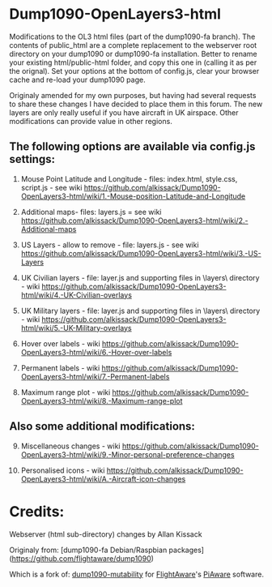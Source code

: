 # Dump1090-OpenLayers3-html
Modifications to the OL3 html files (part of the dump1090-fa branch).  The contents of public_html are a complete replacement to the webserver root directory on your dump1090 or dump1090-fa installation.  Better to rename your existing html/public-html folder, and copy this one in (calling it as per the orignal).  Set your options at the bottom of config.js, clear your browser cache and re-load your dump1090 page.

Originaly amended for my own purposes, but having had several requests to share these changes I have decided to place them in this forum. The new layers are only really useful if you have aircraft in UK airspace.  Other modifications can provide value in other regions.

## The following options are available via config.js settings:

1. Mouse Point Latitude and Longitude - files: index.html, style.css, script.js - see wiki https://github.com/alkissack/Dump1090-OpenLayers3-html/wiki/1.-Mouse-position-Latitude-and-Longitude

2. Additional maps- files: layers.js = see wiki https://github.com/alkissack/Dump1090-OpenLayers3-html/wiki/2.-Additional-maps

3. US Layers - allow to remove - file: layers.js - see wiki https://github.com/alkissack/Dump1090-OpenLayers3-html/wiki/3.-US-Layers

4. UK Civilian layers - file: layer.js and supporting files in \layers\ directory - wiki https://github.com/alkissack/Dump1090-OpenLayers3-html/wiki/4.-UK-Civilian-overlays

5. UK Military layers - file: layer.js and supporting files in \layers\ directory - wiki https://github.com/alkissack/Dump1090-OpenLayers3-html/wiki/5.-UK-Military-overlays

6. Hover over labels - wiki https://github.com/alkissack/Dump1090-OpenLayers3-html/wiki/6.-Hover-over-labels

7. Permanent labels - wiki https://github.com/alkissack/Dump1090-OpenLayers3-html/wiki/7.-Permanent-labels

8. Maximum range plot - wiki https://github.com/alkissack/Dump1090-OpenLayers3-html/wiki/8.-Maximum-range-plot

## Also some additional modifications:

9. Miscellaneous changes - wiki https://github.com/alkissack/Dump1090-OpenLayers3-html/wiki/9.-Minor-personal-preference-changes

10. Personalised icons - wiki https://github.com/alkissack/Dump1090-OpenLayers3-html/wiki/A.-Aircraft-icon-changes


# Credits:
Webserver (html sub-directory) changes by Allan Kissack

Originaly from: [dump1090-fa Debian/Raspbian packages] (https://github.com/flightaware/dump1090)

Which is a fork of: [dump1090-mutability](https://github.com/mutability/dump1090) for [FlightAware](http://flightaware.com)'s [PiAware](http://flightaware.com/adsb/piaware) software.
